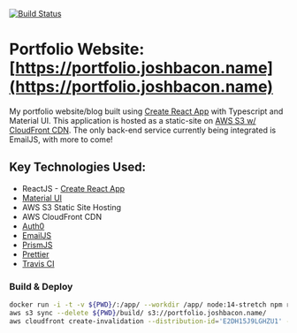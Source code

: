 [![Build Status](https://api.travis-ci.com/jbacon/portfolio-website.svg?branch=main)](https://api.travis-ci.com/jbacon/portfolio-website.svg?branch=main)

# Portfolio Website: [https://portfolio.joshbacon.name](https://portfolio.joshbacon.name)

My portfolio website/blog built using [Create React App](https://create-react-app.dev/) with Typescript and Material UI. This application is hosted as a static-site on [AWS S3 w/ CloudFront CDN](https://aws.amazon.com/getting-started/hands-on/host-static-website/). The only back-end service currently being integrated is EmailJS, with more to come!

## Key Technologies Used:

- ReactJS - [Create React App](https://reactjs.org/docs/create-a-new-react-app.html)
- [Material UI](https://mui.com/)
- AWS S3 Static Site Hosting
- AWS CloudFront CDN
- [Auth0](https://auth0.com/)
- [EmailJS](https://www.emailjs.com/)
- [PrismJS](https://prismjs.com/)
- [Prettier](https://prettier.io/docs/en/install.html)
- [Travis CI](https://app.travis-ci.com/)

### Build & Deploy

```bash
docker run -i -t -v ${PWD}/:/app/ --workdir /app/ node:14-stretch npm run-script build
aws s3 sync --delete ${PWD}/build/ s3://portfolio.joshbacon.name/
aws cloudfront create-invalidation --distribution-id='E2DH15J9LGHZU1' --paths='/*'
```
